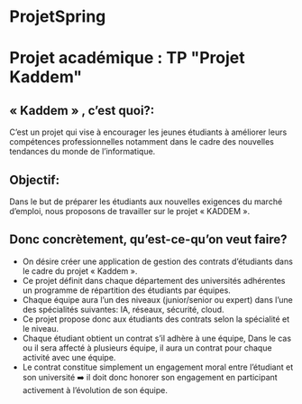 # ProjetSpring
#  Projet académique : TP "Projet Kaddem" 
 
## « Kaddem » , c’est quoi?: 
C’est un projet qui vise à encourager les jeunes étudiants
à améliorer leurs compétences professionnelles notamment dans le cadre des
nouvelles tendances du monde de l’informatique.
## Objectif:
Dans le but de préparer les étudiants aux nouvelles exigences du marché
d’emploi, nous proposons de travailler sur le projet « KADDEM ».
## Donc concrètement, qu’est-ce-qu’on veut faire?
- On désire créer une application de gestion des contrats d’étudiants dans le cadre
du projet « Kaddem ». 
- Ce projet définit dans chaque département des universités adhérentes un
programme de répartition des étudiants par équipes.
- Chaque équipe aura l’un des niveaux (junior/senior ou expert) dans l’une des
spécialités suivantes: IA, réseaux, sécurité, cloud. 
- Ce projet propose donc aux étudiants des contrats selon la spécialité et le niveau.
- Chaque étudiant obtient un contrat s’il adhère à une équipe,
  Dans le cas ou il sera affecté à plusieurs équipe, il aura un contrat pour chaque
  activité avec une équipe.
- Le contrat constitue simplement un engagement moral entre l’étudiant et son
 université ➡️ il doit donc honorer son engagement en participant activement à
 l’évolution de son équipe.

